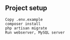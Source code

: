 ## Project setup
```
Copy .env.example
composer install
php artisan migrate
Run webserver, MySQL server
```
